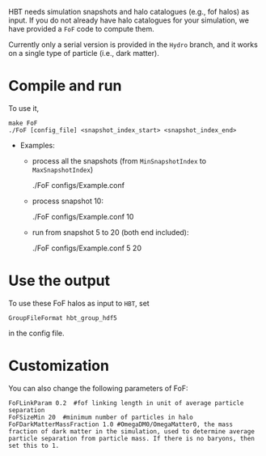 HBT needs simulation snapshots and halo catalogues (e.g., fof halos) as input. If you do not already have halo catalogues for your simulation, we have provided a `FoF` code to compute them. 

Currently only a serial version is provided in the `Hydro` branch, and it works on a single type of particle (i.e., dark matter). 

# Compile and run
To use it,

    make FoF
    ./FoF [config_file] <snapshot_index_start> <snapshot_index_end>

- Examples:
    * process all the snapshots (from `MinSnapshotIndex` to `MaxSnapshotIndex`)

        ./FoF configs/Example.conf

    * process snapshot 10:

        ./FoF configs/Example.conf 10

    * run from snapshot 5 to 20 (both end included):

        ./FoF configs/Example.conf 5 20

# Use the output
To use these FoF halos as input to `HBT`, set

    GroupFileFormat hbt_group_hdf5

in the config file.

# Customization
You can also change the following parameters of FoF:

    FoFLinkParam 0.2  #fof linking length in unit of average particle separation
    FoFSizeMin 20  #minimum number of particles in halo
    FoFDarkMatterMassFraction 1.0 #OmegaDM0/OmegaMatter0, the mass fraction of dark matter in the simulation, used to determine average particle separation from particle mass. If there is no baryons, then set this to 1.